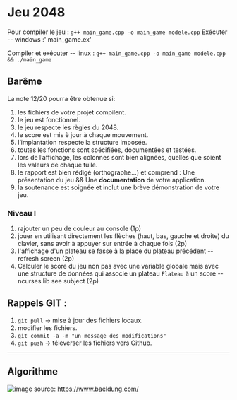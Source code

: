 # Jeu 2048
Pour compiler le jeu : `g++ main_game.cpp -o main_game modele.cpp`
Exécuter -- windows :' main_game.ex'

Compiler et exécuter -- linux : `g++ main_game.cpp -o main_game modele.cpp && ./main_game`

## Barême
La note 12/20 pourra être obtenue si:
1. les fichiers de votre projet compilent.
2. le jeu est fonctionnel.
3. le jeu respecte les règles du 2048.
4. le score est mis è jour à chaque mouvement.
5. l’implantation respecte la structure imposée.
6. toutes les fonctions sont spécifiées, documentées et testées.
7. lors de l’affichage, les colonnes sont bien alignées, quelles que soient les valeurs de chaque tuile.
8. le rapport est bien rédigé (orthographe...) et comprend : Une présentation du jeu && Une **documentation** de votre application.
9. la soutenance est soignée et inclut une brève démonstration de votre jeu.
 ### Niveau I
 1. rajouter un peu de couleur au console (1p)
 2. jouer en utilisant directement les flèches (haut, bas, gauche et droite) du clavier, sans avoir à appuyer sur entrée à chaque fois (2p)
 3. l'affichage d'un plateau se fasse à la place du plateau précédent -- refresh screen (2p)
 4. Calculer le score du jeu non pas avec une variable globale mais avec une structure de données qui associe un plateau `Plateau` à un score -- ncurses lib see subject (2p)
## Rappels GIT :
1. `git pull` -> mise à jour des fichiers locaux.
2. modifier les fichiers.
3. `git commit -a -m "un message des modifications"`
4. `git push` -> téleverser les fichiers vers Github.

----

## Algorithme

![image](https://user-images.githubusercontent.com/62790552/141335661-cbe08238-7b3c-4908-9e67-6bf23a776b08.png)
source: https://www.baeldung.com/
